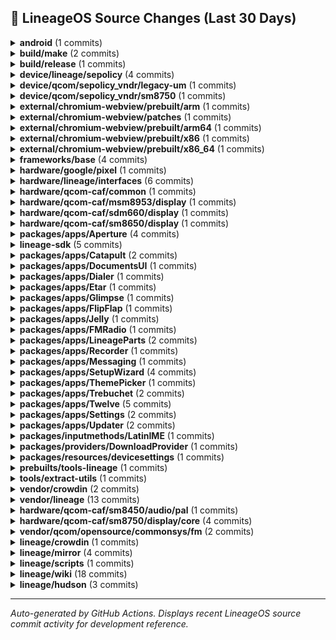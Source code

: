 ## 📜 LineageOS Source Changes (Last 30 Days)

<details>
<summary><b>android</b> (1 commits)</summary>

- [51cbbb8](https://github.com/LineageOS/android/commit/51cbbb8) manifest: Drop superproject tag
  
  Author: Alexander Koskovich  
  Date: Sun Aug 17 22:12:22 2025 +0000


</details>

<details>
<summary><b>build/make</b> (2 commits)</summary>

- [ea2c302](https://github.com/LineageOS/android_build/commit/ea2c302) gen_build-manifest: Ensure that we in TOP when executed
  
  Author: Nolen Johnson  
  Date: Fri Aug 22 00:37:45 2025 +0000

- [cc3952e](https://github.com/LineageOS/android_build/commit/cc3952e) envsetup: lunch: Generate build-manifest.xml after roomservice finishes
  
  Author: Yumi Yukimura  
  Date: Wed Aug 20 21:30:52 2025 +0800


</details>

<details>
<summary><b>build/release</b> (1 commits)</summary>

- [f966e5e](https://github.com/LineageOS/android_build_release/commit/f966e5e) Bump Security String to 2025-08-01
  
  Author: althafvly  
  Date: Fri Aug 15 17:30:18 2025 +0000


</details>

<details>
<summary><b>device/lineage/sepolicy</b> (4 commits)</summary>

- [792d024](https://github.com/LineageOS/android_device_lineage_sepolicy/commit/792d024) qcom: Label AIDL LiveDisplay SDM HAL
  
  Author: LuK1337  
  Date: Mon Aug 18 19:13:29 2025 +0000

- [fac5591](https://github.com/LineageOS/android_device_lineage_sepolicy/commit/fac5591) common: Add LiveDisplay AIDL interface
  
  Author: LuK1337  
  Date: Mon Aug 18 19:13:28 2025 +0000

- [4dde0da](https://github.com/LineageOS/android_device_lineage_sepolicy/commit/4dde0da) common: Label vendor.lineage.health.IFastCharge/default
  
  Author: LuK1337  
  Date: Mon Aug 18 19:13:11 2025 +0000

- [f0ecd81](https://github.com/LineageOS/android_device_lineage_sepolicy/commit/f0ecd81) qcom: Remove cryptfshw remnants
  
  Author: Bruno Martins  
  Date: Sat Aug 16 23:01:46 2025 +0100


</details>

<details>
<summary><b>device/qcom/sepolicy_vndr/legacy-um</b> (1 commits)</summary>

- [d94d104](https://github.com/LineageOS/android_device_qcom_sepolicy_vndr/commit/d94d104) sepolicy: holi: Label pmr735a power supply nodes
  
  Author: LuK1337  
  Date: Mon Aug 4 15:54:40 2025 +0200


</details>

<details>
<summary><b>device/qcom/sepolicy_vndr/sm8750</b> (1 commits)</summary>

- [44ffcf4](https://github.com/LineageOS/android_device_qcom_sepolicy_vndr/commit/44ffcf4) qva: Label AOSP NXP keymint and weaver HALs
  
  Author: dianlujitao  
  Date: Wed Aug 6 21:31:46 2025 +0800


</details>

<details>
<summary><b>external/chromium-webview/prebuilt/arm</b> (1 commits)</summary>

- [e6e3d8c](https://github.com/LineageOS/android_external_chromium-webview_prebuilt_arm/commit/e6e3d8c) Update Chromium Webview arm to 139.0.7258.143
  
  Author: Kevin F. Haggerty  
  Date: Thu Aug 21 05:59:48 2025 -0600


</details>

<details>
<summary><b>external/chromium-webview/patches</b> (1 commits)</summary>

- [667fc9a](https://github.com/LineageOS/android_external_chromium-webview_patches/commit/667fc9a) Update Chromium Webview to 139.0.7258.143
  
  Author: Kevin F. Haggerty  
  Date: Wed Aug 20 05:51:16 2025 -0600


</details>

<details>
<summary><b>external/chromium-webview/prebuilt/arm64</b> (1 commits)</summary>

- [f96b15f](https://github.com/LineageOS/android_external_chromium-webview_prebuilt_arm64/commit/f96b15f) Update Chromium Webview arm64 to 139.0.7258.143
  
  Author: Kevin F. Haggerty  
  Date: Thu Aug 21 05:59:52 2025 -0600


</details>

<details>
<summary><b>external/chromium-webview/prebuilt/x86</b> (1 commits)</summary>

- [7696271](https://github.com/LineageOS/android_external_chromium-webview_prebuilt_x86/commit/7696271) Update Chromium Webview x86 to 139.0.7258.143
  
  Author: Kevin F. Haggerty  
  Date: Thu Aug 21 05:59:55 2025 -0600


</details>

<details>
<summary><b>external/chromium-webview/prebuilt/x86_64</b> (1 commits)</summary>

- [3edd0fb](https://github.com/LineageOS/android_external_chromium-webview_prebuilt_x86_64/commit/3edd0fb) Update Chromium Webview x86_64 to 139.0.7258.143
  
  Author: Kevin F. Haggerty  
  Date: Thu Aug 21 05:59:59 2025 -0600


</details>

<details>
<summary><b>frameworks/base</b> (4 commits)</summary>

- [9b41d790](https://github.com/LineageOS/android_frameworks_base/commit/9b41d790) PowerShareTile: Mark is unavailable if enabled state can&#x27;t be read
  
  Author: LuK1337  
  Date: Sat Aug 23 13:41:24 2025 +0200

- [efa267fe](https://github.com/LineageOS/android_frameworks_base/commit/efa267fe) PowerShareTile: Catch all exceptions
  
  Author: LuK1337  
  Date: Sat Aug 23 13:35:49 2025 +0200

- [8e028104](https://github.com/LineageOS/android_frameworks_base/commit/8e028104) Defer remove splash screen while device is locked
  
  Author: wilsonshih  
  Date: Thu Aug 14 12:38:42 2025 +0530

- [2f8ad755](https://github.com/LineageOS/android_frameworks_base/commit/2f8ad755) Handle exceptions from querying appinfo in RemoteViews#addAppWidget.
  
  Author: Sunny Goyal  
  Date: Wed Aug 13 11:47:57 2025 +0530


</details>

<details>
<summary><b>hardware/google/pixel</b> (1 commits)</summary>

- [1dee182](https://github.com/LineageOS/android_hardware_google_pixel/commit/1dee182) Revert &quot;pixel: Disable lineage health HAL&quot;
  
  Author: Michael Bestas  
  Date: Wed Jul 30 00:09:15 2025 +0000


</details>

<details>
<summary><b>hardware/lineage/interfaces</b> (6 commits)</summary>

- [41de4ce](https://github.com/LineageOS/android_hardware_lineage_interfaces/commit/41de4ce) livedisplay: sdm: Initial AIDL port
  
  Author: LuK1337  
  Date: Mon Aug 18 19:13:29 2025 +0000

- [60cc965](https://github.com/LineageOS/android_hardware_lineage_interfaces/commit/60cc965) livedisplay: Add AIDL interface
  
  Author: LuK1337  
  Date: Mon Aug 18 19:13:28 2025 +0000

- [45dc39c](https://github.com/LineageOS/android_hardware_lineage_interfaces/commit/45dc39c) health: Clean up ChargingControl includes
  
  Author: Bruno Martins  
  Date: Mon Aug 18 19:13:28 2025 +0000

- [45b11ff](https://github.com/LineageOS/android_hardware_lineage_interfaces/commit/45b11ff) health: Explicitly declare AIDL version in VINTF
  
  Author: Bruno Martins  
  Date: Mon Aug 18 19:13:28 2025 +0000

- [ea235df](https://github.com/LineageOS/android_hardware_lineage_interfaces/commit/ea235df) health: Implement IFastCharge interface
  
  Author: LuK1337  
  Date: Mon Aug 18 19:13:11 2025 +0000

- [d12792c](https://github.com/LineageOS/android_hardware_lineage_interfaces/commit/d12792c) Remove old Broadcom NFC impl
  
  Author: Bruno Martins  
  Date: Sun Aug 17 00:54:35 2025 +0100


</details>

<details>
<summary><b>hardware/qcom-caf/common</b> (1 commits)</summary>

- [99d7aac](https://github.com/LineageOS/android_hardware_qcom-caf_common/commit/99d7aac) rfs: Add modem_firmware to RFS install targets
  
  Author: kmiit  
  Date: Sun Aug 10 08:43:15 2025 +0000


</details>

<details>
<summary><b>hardware/qcom-caf/msm8953/display</b> (1 commits)</summary>

- [6cfaebb](https://github.com/LineageOS/android_hardware_qcom_display/commit/6cfaebb) sdm: Remove VIDEO_MODE_DEFER_RETIRE_FENCE ifdef
  
  Author: LuK1337  
  Date: Tue Jul 29 23:17:20 2025 +0200


</details>

<details>
<summary><b>hardware/qcom-caf/sdm660/display</b> (1 commits)</summary>

- [dfcc000](https://github.com/LineageOS/android_hardware_qcom_display/commit/dfcc000) sdm: Remove VIDEO_MODE_DEFER_RETIRE_FENCE ifdef
  
  Author: LuK1337  
  Date: Tue Jul 29 23:15:26 2025 +0200


</details>

<details>
<summary><b>hardware/qcom-caf/sm8650/display</b> (1 commits)</summary>

- [b586b40](https://github.com/LineageOS/android_hardware_qcom_display/commit/b586b40) sdm: Define page size if it&#x27;s not defined
  
  Author: Baldev Sahu  
  Date: Tue Jul 29 21:25:27 2025 +0200


</details>

<details>
<summary><b>packages/apps/Aperture</b> (4 commits)</summary>

- [8400f48](https://github.com/LineageOS/android_packages_apps_Aperture/commit/8400f48) Automatic translation import
  
  Author: LineageOS Infra  
  Date: Fri Aug 15 18:36:41 2025 +0000

- [82d6068](https://github.com/LineageOS/android_packages_apps_Aperture/commit/82d6068) Aperture: Update CameraX to 1.5.0-rc01
  
  Author: LuK1337  
  Date: Wed Aug 13 20:29:33 2025 +0200

- [f1d7cb0](https://github.com/LineageOS/android_packages_apps_Aperture/commit/f1d7cb0) Aperture: Update CameraX to 1.5.0-beta02
  
  Author: LuK1337  
  Date: Wed Aug 13 19:38:01 2025 +0200

- [7f948a8](https://github.com/LineageOS/android_packages_apps_Aperture/commit/7f948a8) Automatic translation import
  
  Author: LineageOS Infra  
  Date: Fri Aug 1 21:13:43 2025 +0000


</details>

<details>
<summary><b>lineage-sdk</b> (5 commits)</summary>

- [787a24e](https://github.com/LineageOS/android_lineage-sdk/commit/787a24e) Wire up AIDL LiveDisplay HAL
  
  Author: LuK1337  
  Date: Sat Aug 16 20:38:11 2025 +0200

- [cf9f156](https://github.com/LineageOS/android_lineage-sdk/commit/cf9f156) sdk: Add lineagehealth IFastCharge interface support
  
  Author: LuK1337  
  Date: Sat Aug 16 20:38:11 2025 +0200

- [68106a6](https://github.com/LineageOS/android_lineage-sdk/commit/68106a6) Automatic translation import
  
  Author: LineageOS Infra  
  Date: Fri Aug 1 21:13:43 2025 +0000

- [05e3e33](https://github.com/LineageOS/android_lineage-sdk/commit/05e3e33) health: Fix limit notification
  
  Author: Luofan Chen  
  Date: Mon Jul 28 12:44:43 2025 +0000

- [12ab886](https://github.com/LineageOS/android_lineage-sdk/commit/12ab886) health: Implement new charging control battery listener
  
  Author: Luofan Chen  
  Date: Mon Jul 28 12:44:39 2025 +0000


</details>

<details>
<summary><b>packages/apps/Catapult</b> (2 commits)</summary>

- [f6e4332](https://github.com/LineageOS/android_packages_apps_Catapult/commit/f6e4332) Automatic translation import
  
  Author: LineageOS Infra  
  Date: Fri Aug 15 18:36:41 2025 +0000

- [47bb118](https://github.com/LineageOS/android_packages_apps_Catapult/commit/47bb118) Automatic translation import
  
  Author: LineageOS Infra  
  Date: Fri Aug 1 21:13:44 2025 +0000


</details>

<details>
<summary><b>packages/apps/DocumentsUI</b> (1 commits)</summary>

- [f7d17ba](https://github.com/LineageOS/android_packages_apps_DocumentsUI/commit/f7d17ba) Automatic translation import
  
  Author: LineageOS Infra  
  Date: Fri Aug 1 21:13:46 2025 +0000


</details>

<details>
<summary><b>packages/apps/Dialer</b> (1 commits)</summary>

- [71be011](https://github.com/LineageOS/android_packages_apps_Dialer/commit/71be011) Automatic translation import
  
  Author: LineageOS Infra  
  Date: Fri Aug 1 21:13:45 2025 +0000


</details>

<details>
<summary><b>packages/apps/Etar</b> (1 commits)</summary>

- [d312f41](https://github.com/LineageOS/android_packages_apps_Etar/commit/d312f41) Automatic translation import
  
  Author: LineageOS Infra  
  Date: Fri Aug 1 21:13:47 2025 +0000


</details>

<details>
<summary><b>packages/apps/Glimpse</b> (1 commits)</summary>

- [01654bb](https://github.com/LineageOS/android_packages_apps_Glimpse/commit/01654bb) Automatic translation import
  
  Author: LineageOS Infra  
  Date: Fri Aug 1 21:13:49 2025 +0000


</details>

<details>
<summary><b>packages/apps/FlipFlap</b> (1 commits)</summary>

- [638533e](https://github.com/LineageOS/android_packages_apps_FlipFlap/commit/638533e) Automatic translation import
  
  Author: LineageOS Infra  
  Date: Fri Aug 1 21:13:48 2025 +0000


</details>

<details>
<summary><b>packages/apps/Jelly</b> (1 commits)</summary>

- [aad4d12](https://github.com/LineageOS/android_packages_apps_Jelly/commit/aad4d12) Automatic translation import
  
  Author: LineageOS Infra  
  Date: Fri Aug 1 21:13:50 2025 +0000


</details>

<details>
<summary><b>packages/apps/FMRadio</b> (1 commits)</summary>

- [0823949](https://github.com/LineageOS/android_packages_apps_FMRadio/commit/0823949) Automatic translation import
  
  Author: LineageOS Infra  
  Date: Fri Aug 1 21:13:48 2025 +0000


</details>

<details>
<summary><b>packages/apps/LineageParts</b> (2 commits)</summary>

- [25f3e4e](https://github.com/LineageOS/android_packages_apps_LineageParts/commit/25f3e4e) Automatic translation import
  
  Author: LineageOS Infra  
  Date: Fri Aug 15 18:36:43 2025 +0000

- [564c276](https://github.com/LineageOS/android_packages_apps_LineageParts/commit/564c276) Automatic translation import
  
  Author: LineageOS Infra  
  Date: Fri Aug 1 21:13:50 2025 +0000


</details>

<details>
<summary><b>packages/apps/Recorder</b> (1 commits)</summary>

- [0c8bad3](https://github.com/LineageOS/android_packages_apps_Recorder/commit/0c8bad3) Automatic translation import
  
  Author: LineageOS Infra  
  Date: Fri Aug 1 21:13:52 2025 +0000


</details>

<details>
<summary><b>packages/apps/Messaging</b> (1 commits)</summary>

- [e5e9566](https://github.com/LineageOS/android_packages_apps_Messaging/commit/e5e9566) Automatic translation import
  
  Author: LineageOS Infra  
  Date: Fri Aug 1 21:13:51 2025 +0000


</details>

<details>
<summary><b>packages/apps/SetupWizard</b> (4 commits)</summary>

- [bf0afd2](https://github.com/LineageOS/android_packages_apps_SetupWizard/commit/bf0afd2) SetupWizard: Add option to skip setup wizard on eng builds
  
  Author: Inhishonor  
  Date: Fri Aug 15 22:37:46 2025 +0000

- [ff8446a](https://github.com/LineageOS/android_packages_apps_SetupWizard/commit/ff8446a) Automatic translation import
  
  Author: LineageOS Infra  
  Date: Fri Aug 15 18:36:43 2025 +0000

- [00fff59](https://github.com/LineageOS/android_packages_apps_SetupWizard/commit/00fff59) SetupWizard: Update wizard scripts for 15
  
  Author: LuK1337  
  Date: Tue Aug 12 14:52:00 2025 +0200

- [06bff70](https://github.com/LineageOS/android_packages_apps_SetupWizard/commit/06bff70) Automatic translation import
  
  Author: LineageOS Infra  
  Date: Fri Aug 1 21:13:53 2025 +0000


</details>

<details>
<summary><b>packages/apps/ThemePicker</b> (1 commits)</summary>

- [5228c51](https://github.com/LineageOS/android_packages_apps_ThemePicker/commit/5228c51) Automatic translation import
  
  Author: LineageOS Infra  
  Date: Fri Aug 1 21:13:54 2025 +0000


</details>

<details>
<summary><b>packages/apps/Trebuchet</b> (2 commits)</summary>

- [30555e2](https://github.com/LineageOS/android_packages_apps_Trebuchet/commit/30555e2) Launcher3: Add permission for contextual search
  
  Author: Pranav Vashi  
  Date: Tue Aug 12 21:04:21 2025 +0200

- [7c5366b](https://github.com/LineageOS/android_packages_apps_Trebuchet/commit/7c5366b) Automatic translation import
  
  Author: LineageOS Infra  
  Date: Fri Aug 1 21:13:54 2025 +0000


</details>

<details>
<summary><b>packages/apps/Twelve</b> (5 commits)</summary>

- [892bdbb](https://github.com/LineageOS/android_packages_apps_Twelve/commit/892bdbb) Twelve: TwelveAudioSink: Add missing delegates to defaultAudioSink
  
  Author: Luca Stefani  
  Date: Wed Aug 20 21:45:44 2025 +0000

- [e632271](https://github.com/LineageOS/android_packages_apps_Twelve/commit/e632271) Twelve: Update to media3 1.8.0
  
  Author: Luca Stefani  
  Date: Mon Aug 18 13:32:17 2025 +0200

- [c5d94ea](https://github.com/LineageOS/android_packages_apps_Twelve/commit/c5d94ea) Automatic translation import
  
  Author: LineageOS Infra  
  Date: Fri Aug 15 18:36:44 2025 +0000

- [397c8ca](https://github.com/LineageOS/android_packages_apps_Twelve/commit/397c8ca) Automatic translation import
  
  Author: LineageOS Infra  
  Date: Fri Aug 1 21:13:55 2025 +0000

- [8b48e37](https://github.com/LineageOS/android_packages_apps_Twelve/commit/8b48e37) Twelve: Fix typo in string name
  
  Author: Inhishonor  
  Date: Fri Aug 1 19:45:36 2025 +0000


</details>

<details>
<summary><b>packages/apps/Settings</b> (2 commits)</summary>

- [6f25245d](https://github.com/LineageOS/android_packages_apps_Settings/commit/6f25245d) Settings: Add lineagehealth IFastCharge interface support
  
  Author: LuK1337  
  Date: Sat Aug 16 19:26:05 2025 +0000

- [608e3772](https://github.com/LineageOS/android_packages_apps_Settings/commit/608e3772) Automatic translation import
  
  Author: LineageOS Infra  
  Date: Fri Aug 1 21:13:52 2025 +0000


</details>

<details>
<summary><b>packages/apps/Updater</b> (2 commits)</summary>

- [88f35f1](https://github.com/LineageOS/android_packages_apps_Updater/commit/88f35f1) Updater: push-update: Allow specifying serial number
  
  Author: Nolen Johnson  
  Date: Thu Aug 14 18:15:00 2025 -0400

- [a689cb3](https://github.com/LineageOS/android_packages_apps_Updater/commit/a689cb3) Automatic translation import
  
  Author: LineageOS Infra  
  Date: Fri Aug 1 21:13:56 2025 +0000


</details>

<details>
<summary><b>packages/inputmethods/LatinIME</b> (1 commits)</summary>

- [34ff6b2](https://github.com/LineageOS/android_packages_inputmethods_LatinIME/commit/34ff6b2) Automatic translation import
  
  Author: LineageOS Infra  
  Date: Fri Aug 1 21:13:57 2025 +0000


</details>

<details>
<summary><b>packages/providers/DownloadProvider</b> (1 commits)</summary>

- [723daf6](https://github.com/LineageOS/android_packages_providers_DownloadProvider/commit/723daf6) Automatic translation import
  
  Author: LineageOS Infra  
  Date: Fri Aug 1 21:13:57 2025 +0000


</details>

<details>
<summary><b>packages/resources/devicesettings</b> (1 commits)</summary>

- [85e6e4a](https://github.com/LineageOS/android_packages_resources_devicesettings/commit/85e6e4a) Automatic translation import
  
  Author: LineageOS Infra  
  Date: Fri Aug 1 21:13:58 2025 +0000


</details>

<details>
<summary><b>prebuilts/tools-lineage</b> (1 commits)</summary>

- [6122a66](https://github.com/LineageOS/android_prebuilts_tools-lineage/commit/6122a66) tools-lineage: Expose `mogrify` as `prebuilt_build_tool`
  
  Author: Yumi Yukimura  
  Date: Fri Aug 15 17:26:44 2025 +0800


</details>

<details>
<summary><b>tools/extract-utils</b> (1 commits)</summary>

- [b166df5](https://github.com/LineageOS/android_tools_extract-utils/commit/b166df5) extract_utils: sort only groups of blobs
  
  Author: LuK1337  
  Date: Thu Aug 7 00:31:31 2025 +0200


</details>

<details>
<summary><b>vendor/crowdin</b> (2 commits)</summary>

- [0daf944](https://github.com/LineageOS/android_vendor_crowdin/commit/0daf944) Automatic translation import
  
  Author: LineageOS Infra  
  Date: Fri Aug 15 18:36:52 2025 +0000

- [ddd8d75](https://github.com/LineageOS/android_vendor_crowdin/commit/ddd8d75) Automatic translation import
  
  Author: LineageOS Infra  
  Date: Fri Aug 1 21:14:06 2025 +0000


</details>

<details>
<summary><b>vendor/lineage</b> (13 commits)</summary>

- [dff1d96](https://github.com/LineageOS/android_vendor_lineage/commit/dff1d96) github: Run `apt update`
  
  Author: LuK1337  
  Date: Sun Aug 24 20:45:33 2025 +0000

- [e69f4b9](https://github.com/LineageOS/android_vendor_lineage/commit/e69f4b9) lineage: Move build-manifest.xml generation to a separate script
  
  Author: Yumi Yukimura  
  Date: Wed Aug 20 21:31:53 2025 +0800

- [88c9f6b](https://github.com/LineageOS/android_vendor_lineage/commit/88c9f6b) fixup! lineage: Convert build-manifest.xml to Android.bp
  
  Author: Yumi Yukimura  
  Date: Wed Aug 20 21:31:53 2025 +0800

- [73be49e](https://github.com/LineageOS/android_vendor_lineage/commit/73be49e) config: Add vendor.lineage.livedisplay V1
  
  Author: LuK1337  
  Date: Mon Aug 18 19:13:28 2025 +0000

- [c612466](https://github.com/LineageOS/android_vendor_lineage/commit/c612466) config: common: Correct build-manifest package name
  
  Author: Nolen Johnson  
  Date: Mon Aug 18 11:43:01 2025 -0400

- [6274644](https://github.com/LineageOS/android_vendor_lineage/commit/6274644) APNs: Add Inwi (Morocco)
  
  Author: Onelots  
  Date: Mon Aug 18 13:37:52 2025 +0000

- [c578471](https://github.com/LineageOS/android_vendor_lineage/commit/c578471) charger: Convert to Android.bp
  
  Author: Yumi Yukimura  
  Date: Mon Aug 18 13:37:27 2025 +0000

- [c570b18](https://github.com/LineageOS/android_vendor_lineage/commit/c570b18) bootanimation: Convert to Android.bp
  
  Author: Yumi Yukimura  
  Date: Mon Aug 18 13:37:27 2025 +0000

- [918ad74](https://github.com/LineageOS/android_vendor_lineage/commit/918ad74) lineage: Convert build-manifest.xml to Android.bp
  
  Author: Yumi Yukimura  
  Date: Mon Aug 18 13:37:27 2025 +0000

- [cb8e4e2](https://github.com/LineageOS/android_vendor_lineage/commit/cb8e4e2) kernel: Introduce macros for comparing versions and make use of them
  
  Author: LuK1337  
  Date: Sun Aug 17 17:45:56 2025 +0200

- [cb1091b](https://github.com/LineageOS/android_vendor_lineage/commit/cb1091b) Update APN settings for Odido/T-Mobile NL
  
  Author: Yannick Binnenweg  
  Date: Mon Aug 4 18:01:24 2025 +0000

- [ac32edd](https://github.com/LineageOS/android_vendor_lineage/commit/ac32edd) apns: Update US Mobile APNs
  
  Author: Alexander Koskovich  
  Date: Tue Jul 29 18:34:20 2025 -0400

- [2565e14](https://github.com/LineageOS/android_vendor_lineage/commit/2565e14) apns: Add AT&amp;T 5G NSA &amp; SA APNs (310
  
  Author: 410) from att5g[sa]_us-64000000006  
  Date: Alexander Koskovich|Sat Jul 26 15:22:10 2025 -0400


</details>

<details>
<summary><b>hardware/qcom-caf/sm8450/audio/pal</b> (1 commits)</summary>

- [16bdaec](https://github.com/LineageOS/android_vendor_qcom_opensource_arpal-lx/commit/16bdaec) ResourceManager: fix activeStreams check
  
  Author: Tommaso Fonda  
  Date: Sat Jul 26 18:11:46 2025 +0200


</details>

<details>
<summary><b>hardware/qcom-caf/sm8750/display/core</b> (4 commits)</summary>

- [100ac95](https://github.com/LineageOS/android_vendor_qcom_opensource_display-core/commit/100ac95) Revert &quot;Revert^2 &quot;sdm: add support for DS merge mode&quot;&quot;
  
  Author: LuK1337  
  Date: Thu Jul 31 01:54:14 2025 +0200

- [557a72d](https://github.com/LineageOS/android_vendor_qcom_opensource_display-core/commit/557a72d) display-core: Make IsGPUHWAvailable() non-virtual and force it to true
  
  Author: LuK1337  
  Date: Tue Jul 29 22:39:05 2025 +0200

- [8cdf166](https://github.com/LineageOS/android_vendor_qcom_opensource_display-core/commit/8cdf166) display-core: fix compilation for Android 16
  
  Author: Jim Wang  
  Date: Tue Jul 29 20:35:49 2025 +0200

- [f0831ee](https://github.com/LineageOS/android_vendor_qcom_opensource_display-core/commit/f0831ee) Revert &quot;snapalloc: Fix unannotated fall-through compilation errors&quot;
  
  Author: LuK1337  
  Date: Tue Jul 29 20:35:47 2025 +0200


</details>

<details>
<summary><b>vendor/qcom/opensource/commonsys/fm</b> (2 commits)</summary>

- [2c03486](https://github.com/LineageOS/android_vendor_qcom_opensource_fm-commonsys/commit/2c03486) Automatic translation import
  
  Author: LineageOS Infra  
  Date: Fri Aug 15 18:36:45 2025 +0000

- [6f3546e](https://github.com/LineageOS/android_vendor_qcom_opensource_fm-commonsys/commit/6f3546e) Automatic translation import
  
  Author: LineageOS Infra  
  Date: Fri Aug 1 21:13:59 2025 +0000


</details>

<details>
<summary><b>lineage/crowdin</b> (1 commits)</summary>

- [76223ef](https://github.com/LineageOS/cm_crowdin/commit/76223ef) github: Run `apt update`
  
  Author: LuK1337  
  Date: Sun Aug 24 20:47:55 2025 +0000


</details>

<details>
<summary><b>lineage/mirror</b> (4 commits)</summary>

- [cbb0815](https://github.com/LineageOS/mirror/commit/cbb0815) Updated to 20-Aug-2025 06:15 UTC
  
  Author: Michael Bestas  
  Date: Sat Aug 23 09:15:59 2025 +0300

- [4148dda](https://github.com/LineageOS/mirror/commit/4148dda) Updated to 20-Aug-2025 22:01 UTC
  
  Author: Tim Schumacher  
  Date: Thu Aug 21 00:01:32 2025 +0200

- [357e63f](https://github.com/LineageOS/mirror/commit/357e63f) Updated to 13-Aug-2025 22:01 UTC
  
  Author: Tim Schumacher  
  Date: Thu Aug 14 00:01:31 2025 +0200

- [ad7d32a](https://github.com/LineageOS/mirror/commit/ad7d32a) Updated aosp-minimal to 09-Aug-2025 21:24 UTC
  
  Author: Tim Schumacher  
  Date: Sat Aug 9 23:24:49 2025 +0200


</details>

<details>
<summary><b>lineage/scripts</b> (1 commits)</summary>

- [555bd7c](https://github.com/LineageOS/scripts/commit/555bd7c) build-webview: Update default webview to 139.0.7258.143
  
  Author: Kevin F. Haggerty  
  Date: Wed Aug 20 05:46:36 2025 -0600


</details>

<details>
<summary><b>lineage/wiki</b> (18 commits)</summary>

- [152b359](https://github.com/LineageOS/lineage_wiki/commit/152b359) wiki: Newest Ubuntu still has no ncurses5
  
  Author: LuK1337  
  Date: Sun Aug 24 23:56:52 2025 +0200

- [b11dd5e](https://github.com/LineageOS/lineage_wiki/commit/b11dd5e) wiki: device_variants: Pass `page.folder` to `device_link`
  
  Author: LuK1337  
  Date: Sat Aug 23 12:15:58 2025 +0200

- [b3e316f](https://github.com/LineageOS/lineage_wiki/commit/b3e316f) wiki: Append `device_link` leading slash automatically
  
  Author: LuK1337  
  Date: Sat Aug 23 12:15:58 2025 +0200

- [9e93034](https://github.com/LineageOS/lineage_wiki/commit/9e93034) wiki: Get rid of &quot;folder: info&quot;
  
  Author: LuK1337  
  Date: Sat Aug 23 12:15:58 2025 +0200

- [60e568e](https://github.com/LineageOS/lineage_wiki/commit/60e568e) wiki: Update Pong battery tech and models
  
  Author: chandu078  
  Date: Tue Aug 12 09:16:15 2025 +0000

- [5af8d95](https://github.com/LineageOS/lineage_wiki/commit/5af8d95) wiki: filename.zip -&gt; /path/to/zip
  
  Author: LuK1337  
  Date: Fri Aug 8 11:45:21 2025 +0200

- [5b4f098](https://github.com/LineageOS/lineage_wiki/commit/5b4f098) wiki: Revive nx659j
  
  Author: Wiktor Rudzki  
  Date: Wed Aug 6 18:56:04 2025 +0200

- [9fe2afe](https://github.com/LineageOS/lineage_wiki/commit/9fe2afe) wiki: Switch Oxygen Updater download URL from Google Play to GitHub
  
  Author: LuK1337  
  Date: Sat Aug 2 15:56:40 2025 +0200

- [f844c2d](https://github.com/LineageOS/lineage_wiki/commit/f844c2d) wiki: Improve wording and commands in blob extraction
  
  Author: Inhishonor  
  Date: Thu Jul 31 14:50:38 2025 -0400

- [e01bffa](https://github.com/LineageOS/lineage_wiki/commit/e01bffa) wiki: Fix wording in brotli archive extraction
  
  Author: Inhishonor  
  Date: Thu Jul 31 18:48:01 2025 +0000

- [8532bf2](https://github.com/LineageOS/lineage_wiki/commit/8532bf2) wiki: Remove links to OnePlus softwareupgrade page
  
  Author: LuK1337  
  Date: Wed Jul 30 17:31:22 2025 +0200

- [75f7b3d](https://github.com/LineageOS/lineage_wiki/commit/75f7b3d) wiki: Link to the latest payload-dumper-go release
  
  Author: LuK1337  
  Date: Wed Jul 30 17:26:33 2025 +0200

- [b321d04](https://github.com/LineageOS/lineage_wiki/commit/b321d04) wiki: Improve wording of the adb_flash_success tip
  
  Author: Inhishonor  
  Date: Mon Jul 28 17:55:52 2025 -0700

- [69d8033](https://github.com/LineageOS/lineage_wiki/commit/69d8033) wiki: Change formatting of commands in install and upgrade
  
  Author: Inhishonor  
  Date: Mon Jul 28 17:55:45 2025 -0700

- [f93d830](https://github.com/LineageOS/lineage_wiki/commit/f93d830) wiki: devices: Revive r8q
  
  Author: Atakan  
  Date: Sun Jul 27 18:20:06 2025 +0300

- [597c567](https://github.com/LineageOS/lineage_wiki/commit/597c567) wiki: Add `current_branch` validation
  
  Author: LuK1337  
  Date: Sun Jul 27 11:44:17 2025 +0200

- [49ddbc9](https://github.com/LineageOS/lineage_wiki/commit/49ddbc9) wiki: Add Nothing Phone (2)
  
  Author: chandu078  
  Date: Sun Jul 27 09:43:45 2025 +0000

- [ab3acc6](https://github.com/LineageOS/lineage_wiki/commit/ab3acc6) wiki: Sort nuwa&#x27;s peripherals
  
  Author: LuK1337  
  Date: Sun Jul 27 11:24:04 2025 +0200


</details>

<details>
<summary><b>lineage/hudson</b> (3 commits)</summary>

- [c38f087](https://github.com/LineageOS/hudson/commit/c38f087) nx659j is back to the game
  
  Author: Wiktor Rudzki  
  Date: Wed Aug 6 18:52:52 2025 +0200

- [25bbe2a](https://github.com/LineageOS/hudson/commit/25bbe2a) hudson: Revive r8q
  
  Author: Atakan  
  Date: Sun Jul 27 15:32:45 2025 +0000

- [48fecb4](https://github.com/LineageOS/hudson/commit/48fecb4) hudson: Add Nothing Phone (2) (Pong)
  
  Author: chandu078  
  Date: Sun Jul 27 11:37:10 2025 +0530


</details>

---

_Auto-generated by GitHub Actions. Displays recent LineageOS source commit activity for development reference._
